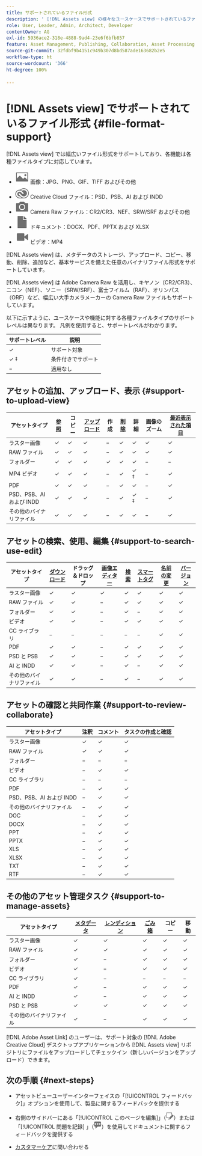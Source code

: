 ```yaml
---
title: サポートされているファイル形式
description: ' [!DNL Assets view] の様々なユースケースでサポートされているファイル形式'
role: User, Leader, Admin, Architect, Developer
contentOwner: AG
exl-id: 5936ace2-318e-4888-9ad4-23e6f6bfb857
feature: Asset Management, Publishing, Collaboration, Asset Processing
source-git-commit: 32fdbf9b4151c949b307d8bd587ade163682b2e5
workflow-type: ht
source-wordcount: '366'
ht-degree: 100%

---
```


# [!DNL Assets view] でサポートされているファイル形式 {#file-format-support}

[!DNL Assets view] では幅広いファイル形式をサポートしており、各機能は各種ファイルタイプに対応しています。

* ![画像ファイルタイプのアイコン](assets/image-icon.svg) 画像：JPG、PNG、GIF、TIFF およびその他
* ![Creative Cloud タイプのアイコン](assets/creative-cloud-files.svg) Creative Cloud ファイル：PSD、PSB、AI および INDD
* ![カメラタイプのアイコン](assets/camera-icon.svg) Camera Raw ファイル：CR2/CR3、NEF、SRW/SRF およびその他
* ![ドキュメントファイルタタイプのアイコン](assets/document-icon.svg) ドキュメント：DOCX、PDF、PPTX および XLSX
* ![ビデオファイルタイプのアイコン](assets/video-icon.svg) ビデオ：MP4

[!DNL Assets view] は、メタデータのストレージ、アップロード、コピー、移動、削除、追加など、基本サービスを備えた任意のバイナリファイル形式をサポートしています。

[!DNL Assets view] は Adobe Camera Raw を活用し、キヤノン（CR2/CR3）、ニコン（NEF）、ソニー（SRW/SRF）、富士フイルム（RAF）、オリンパス（ORF）など、幅広い大手カメラメーカーの Camera Raw ファイルもサポートしています。

以下に示すように、ユースケースや機能に対する各種ファイルタイプのサポートレベルは異なります。 凡例を使用すると、サポートレベルがわかります。

| サポートレベル | 説明 |
|-------------------|-------------------------|
| ✓ | サポート対象 |
| ✓ ‡ | 条件付きでサポート |
| − | 適用なし |

## アセットの追加、アップロード、表示 {#support-to-upload-view}

<!-- TBD: For AEM, AI files require the PDF option to be selected when saving the AI file.
-->

| アセットタイプ | [参照](/help/assets/navigate-assets-view.md) | コピー | [アップロード](/help/assets/add-delete-assets-view.md) | 作成 | [削除](/help/assets/add-delete-assets-view.md#delete-assets) | 詳細 | 画像のズーム | [最近表示された項目](/help/assets/navigate-assets-view.md) |
|-------------------|----------|----------|----------|----------|----------|-------------------|------------|-----------------|
| ラスター画像 | ✓ | ✓ | ✓ | − | ✓ | ✓ | ✓ | ✓ |
| RAW ファイル | ✓ | ✓ | ✓ | − | ✓ | ✓ | ✓ | ✓ |
| フォルダー | ✓ | ✓ | ✓ | ✓ | ✓ | ✓ | − | − |
| MP4 ビデオ | ✓ | ✓ | ✓ | − | ✓ | ✓ ‡ | − | ✓ |
| PDF | ✓ | ✓ | ✓ | − | ✓ | ✓ | − | ✓ |
| PSD、PSB、AI および INDD | ✓ | ✓ | ✓ | − | ✓ | ✓ ‡ | − | ✓ |
| その他のバイナリファイル | ✓ | ✓ | ✓ | − | ✓ | ✓ | − | ✓ |

<!-- Hiding CC Libraries (considered beta) as per PM feedback.
| CC Libraries  | &#10003; | &minus;  | &#10003; | &#10003; | &#10003; | &#10003; | &minus;    | &minus;         |
-->

## アセットの検索、使用、編集 {#support-to-search-use-edit}

| アセットタイプ | [ダウンロード](/help/assets/manage-organize-assets-view.md#download) | ドラッグ＆ドロップ | [画像エディター](/help/assets/edit-images-assets-view.md) | [検索](/help/assets/search-assets-view.md) | [スマートタグ](/help/assets/metadata-assets-view.md#tags) | [名前の変更](/help/assets/manage-organize-assets-view.md) | [バージョン](/help/assets/manage-organize-assets-view.md#versions-of-assets) |
|---------------|----------|---------------|--------------|----------|------------|----------|----------|
| ラスター画像 | ✓ | ✓ | ✓ | ✓ | ✓ | ✓ | ✓ |
| RAW ファイル | ✓ | ✓ | − | ✓ | ✓ | ✓ | ✓ | ✓ |
| フォルダー | ✓ | ✓ | − | ✓ | − | ✓ | ✓ |
| ビデオ | ✓ | ✓ | − | ✓ | ✓ | ✓ | ✓ |
| CC ライブラリ | − | − | − | − | − | ✓ | ✓ |
| PDF | ✓ | ✓ | − | ✓ | ✓ | ✓ | ✓ |
| PSD と PSB | ✓ | ✓ | − | ✓ | ✓ | ✓ | ✓ |
| AI と INDD | ✓ | ✓ | − | ✓ | − | ✓ | ✓ |
| その他のバイナリファイル | ✓ | ✓ | − | ✓ | − | ✓ | ✓ |


## アセットの確認と共同作業 {#support-to-review-collaborate}

| アセットタイプ | 注釈 | コメント | タスクの作成と確認 |
|---------------|----------|----------|-------------------------|
| ラスター画像 | ✓ | ✓ | ✓ |
| RAW ファイル | ✓ | ✓ | ✓ |
| フォルダー | − | − | − |
| ビデオ | − | ✓ | ✓ |
| CC ライブラリ | − | − | − |
| PDF | − | ✓ | ✓ |
| PSD、PSB、AI および INDD | − | ✓ | ✓ |
| その他のバイナリファイル | − | ✓ | ✓ |
| DOC | − | ✓ | ✓ |
| DOCX | − | ✓ | ✓ |
| PPT | − | ✓ | ✓ |
| PPTX | − | ✓ | ✓ |
| XLS | − | ✓ | ✓ |
| XLSX | − | ✓ | ✓ |
| TXT | − | ✓ | ✓ |
| RTF | − | ✓ | ✓ |

## その他のアセット管理タスク {#support-to-manage-assets}

| アセットタイプ | [メタデータ](/help/assets/metadata-assets-view.md) | [レンディション](/help/assets/add-delete-assets-view.md#renditions) | [ごみ箱](/help/assets/add-delete-assets-view.md#delete-assets) | コピー | 移動 |
|---------------|-------------------|------------|----------|----------|----------|
| ラスター画像 | ✓ | ✓ | ✓ | ✓ | ✓ |
| RAW ファイル | ✓ | ✓ | ✓ | ✓ | ✓ |
| フォルダー | ✓ | − | ✓ | ✓ | ✓ |
| ビデオ | ✓ | − | ✓ | ✓ | ✓ |
| CC ライブラリ | ✓ | − | − | − | − |
| PDF | ✓ | − | ✓ | ✓ | ✓ |
| AI と INDD | ✓ | − | ✓ | ✓ | ✓ |
| PSD と PSB | ✓ | ✓ | ✓ | ✓ | ✓ |
| その他のバイナリファイル | ✓ | − | ✓ | ✓ | ✓ |

[!DNL Adobe Asset Link] のユーザーは、サポート対象の [!DNL Adobe Creative Cloud] デスクトップアプリケーションから [!DNL Assets view] リポジトリにファイルをアップロードしてチェックイン（新しいバージョンをアップロード）できます。

<!-- TBD: Saving the template table separately for later use.
| Asset type    | Features |
|---------------|----------|
| Raster images |          |
| Folders       |          |
| Videos        |          |
| CC Libraries  |          |
| PDF files     |          |
| PSD, PSB           |          |
| AI            |          |
| INDD          |          |

>[!MORELIKETHIS]
>
>* []()
-->

## 次の手順 {#next-steps}

* アセットビューユーザーインターフェイスの「[!UICONTROL フィードバック]」オプションを使用して、製品に関するフィードバックを提供する

* 右側のサイドバーにある「[!UICONTROL このページを編集]」（![ページを編集](assets/do-not-localize/edit-page.png)）または「[!UICONTROL 問題を記録] 」（![GitHub イシューを作成](assets/do-not-localize/github-issue.png)）を使用してドキュメントに関するフィードバックを提供する

* [カスタマーケア](https://experienceleague.adobe.com/ja?support-solution=General#support)に問い合わせる
